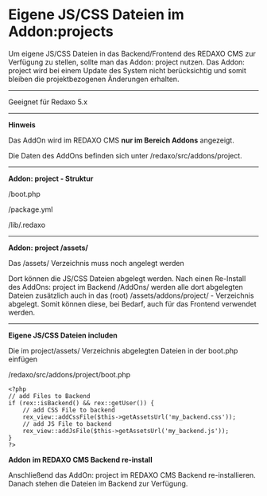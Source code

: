 # Eigene JS/CSS Dateien im Addon:projects

Um eigene JS/CSS Dateien in das Backend/Frontend des REDAXO CMS zur Verfügung zu stellen, sollte man das Addon: project nutzen. Das Addon: project wird bei einem Update des System nicht berücksichtig und somit bleiben die projektbezogenen Änderungen erhalten.

----------
Geeignet für Redaxo 5.x

----------

**Hinweis**

Das AddOn wird im REDAXO CMS **nur im Bereich Addons** angezeigt.

Die Daten des AddOns befinden sich unter
/redaxo/src/addons/project.

----------

**Addon: project - Struktur**

/boot.php

/package.yml

/lib/.redaxo
    
----------

**Addon: project /assets/**

Das /assets/ Verzeichnis muss noch angelegt werden

Dort können die JS/CSS Dateien abgelegt werden. Nach einen Re-Install des AddOns: project im Backend /AddOns/ werden alle dort abgelegten Dateien zusätzlich auch in das (root) /assets/addons/project/ - Verzeichnis abgelegt. Somit können diese, bei Bedarf, auch für das Frontend verwendet werden.

----------

**Eigene JS/CSS Dateien includen**

Die im project/assets/ Verzeichnis abgelegten Dateien in der boot.php einfügen

/redaxo/src/addons/project/boot.php

    <?php
    // add Files to Backend
    if (rex::isBackend() && rex::getUser()) {
        // add CSS File to backend
        rex_view::addCssFile($this->getAssetsUrl('my_backend.css'));
        // add JS File to backend
        rex_view::addJsFile($this->getAssetsUrl('my_backend.js'));
    }
    ?>

**Addon im REDAXO CMS Backend re-install**

Anschließend das AddOn: project im REDAXO CMS Backend re-installieren.
Danach stehen die Dateien im Backend zur Verfügung.

